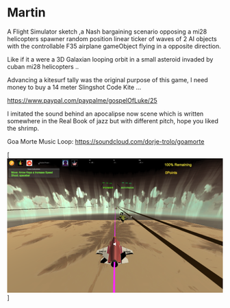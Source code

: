 # Martin
A Flight Simulator sketch ,a Nash bargaining scenario opposing a mi28 helicopters spawner random position linear ticker of waves of 2 AI objects with the controllable  F35 airplane gameObject flying in a opposite direction.

Like if it a were a 3D Galaxian looping orbit in a small asteroid invaded by cuban mi28 helicopters ..

Advancing a kitesurf tally was the original purpose of this game, I need money to buy a 14 meter Slingshot Code Kite ...

https://www.paypal.com/paypalme/gospelOfLuke/25

I imitated the sound behind an apocalipse now scene which is written somewhere in the Real Book of jazz but with different pitch, hope you liked the shrimp. 

Goa Morte Music Loop: https://soundcloud.com/dorje-trolo/goamorte


[![dj krush ... ](https://raw.githubusercontent.com/rgarro/Martin/refs/heads/master/martin.png)]

